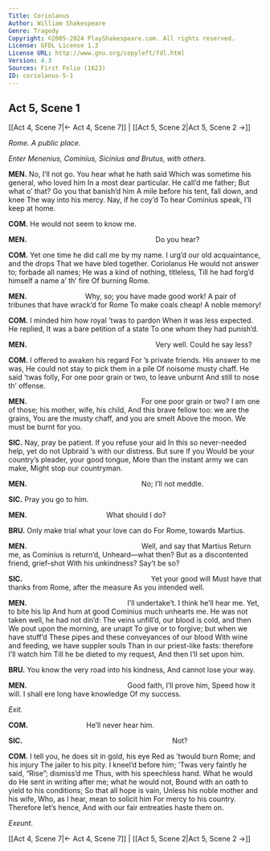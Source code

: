 ```yaml
---
Title: Coriolanus
Author: William Shakespeare
Genre: Tragedy
Copyright: ©2005-2024 PlayShakespeare.com. All rights reserved.
License: GFDL License 1.3
License URL: http://www.gnu.org/copyleft/fdl.html
Version: 4.3
Sources: First Folio (1623)
ID: coriolanus-5-1
---
```


## Act 5, Scene 1
[[Act 4, Scene 7|← Act 4, Scene 7]] | [[Act 5, Scene 2|Act 5, Scene 2 →]]

*Rome. A public place.*

*Enter Menenius, Cominius, Sicinius and Brutus, with others.*

**MEN.**
No, I’ll not go. You hear what he hath said
Which was sometime his general, who loved him
In a most dear particular. He call’d me father;
But what o’ that? Go you that banish’d him
A mile before his tent, fall down, and knee
The way into his mercy. Nay, if he coy’d
To hear Cominius speak, I’ll keep at home.

**COM.**
He would not seem to know me.

**MEN.**
                  Do you hear?

**COM.**
Yet one time he did call me by my name.
I urg’d our old acquaintance, and the drops
That we have bled together. Coriolanus
He would not answer to; forbade all names;
He was a kind of nothing, titleless,
Till he had forg’d himself a name a’ th’ fire
Of burning Rome.

**MEN.**
        Why, so; you have made good work!
A pair of tribunes that have wrack’d for Rome
To make coals cheap! A noble memory!

**COM.**
I minded him how royal ’twas to pardon
When it was less expected. He replied,
It was a bare petition of a state
To one whom they had punish’d.

**MEN.**
                  Very well.
Could he say less?

**COM.**
I offered to awaken his regard
For ’s private friends. His answer to me was,
He could not stay to pick them in a pile
Of noisome musty chaff. He said ’twas folly,
For one poor grain or two, to leave unburnt
And still to nose th’ offense.

**MEN.**
                For one poor grain or two?
I am one of those; his mother, wife, his child,
And this brave fellow too: we are the grains,
You are the musty chaff, and you are smelt
Above the moon. We must be burnt for you.

**SIC.**
Nay, pray be patient. If you refuse your aid
In this so never-needed help, yet do not
Upbraid ’s with our distress. But sure if you
Would be your country’s pleader, your good tongue,
More than the instant army we can make,
Might stop our countryman.

**MEN.**
                No; I’ll not meddle.

**SIC.**
Pray you go to him.

**MEN.**
           What should I do?

**BRU.**
Only make trial what your love can do
For Rome, towards Martius.

**MEN.**
                Well, and say that Martius
Return me, as Cominius is return’d,
Unheard—what then?
But as a discontented friend, grief-shot
With his unkindness? Say’t be so?

**SIC.**
                  Yet your good will
Must have that thanks from Rome, after the measure
As you intended well.

**MEN.**
              I’ll undertake’t.
I think he’ll hear me. Yet, to bite his lip
And hum at good Cominius much unhearts me.
He was not taken well, he had not din’d:
The veins unfill’d, our blood is cold, and then
We pout upon the morning, are unapt
To give or to forgive; but when we have stuff’d
These pipes and these conveyances of our blood
With wine and feeding, we have suppler souls
Than in our priest-like fasts: therefore I’ll watch him
Till he be dieted to my request,
And then I’ll set upon him.

**BRU.**
You know the very road into his kindness,
And cannot lose your way.

**MEN.**
              Good faith, I’ll prove him,
Speed how it will. I shall ere long have knowledge
Of my success.

*Exit.*

**COM.**
        He’ll never hear him.

**SIC.**
                     Not?

**COM.**
I tell you, he does sit in gold, his eye
Red as ’twould burn Rome; and his injury
The jailer to his pity. I kneel’d before him;
’Twas very faintly he said, “Rise”; dismiss’d me
Thus, with his speechless hand. What he would do
He sent in writing after me; what he would not,
Bound with an oath to yield to his conditions;
So that all hope is vain,
Unless his noble mother and his wife,
Who, as I hear, mean to solicit him
For mercy to his country. Therefore let’s hence,
And with our fair entreaties haste them on.

*Exeunt.*

[[Act 4, Scene 7|← Act 4, Scene 7]] | [[Act 5, Scene 2|Act 5, Scene 2 →]]